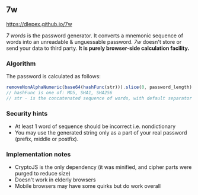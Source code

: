 ## 7w

https://dlepex.github.io/7w

*7 words* is the password generator. It converts a mnemonic sequence of words into an
unreadable  & unguessable password.
*7w* doesn't store or send your data to third party. **It is
purely browser-side calculation facility.** 

### Algorithm

The password is calculated as follows:
```javascript
removeNonAlphaNumeric(base64(hashFunc(str))).slice(0, password_length)
// hashFunc is one of: MD5, SHA1, SHA256
// str - is the concatenated sequence of words, with default separator == 1 space
```

### Security hints

* At least 1 word of sequence should be incorrect i.e. nondictionary
* You may use the generated string only as a part of your real password (prefix, middle or postfix).

### Implementation notes


* CryptoJS is the only dependency (it was minified, and cipher parts were purged to reduce size)
* Doesn't work in elderly browsers
* Mobile browsers may have some quirks but do work overall
